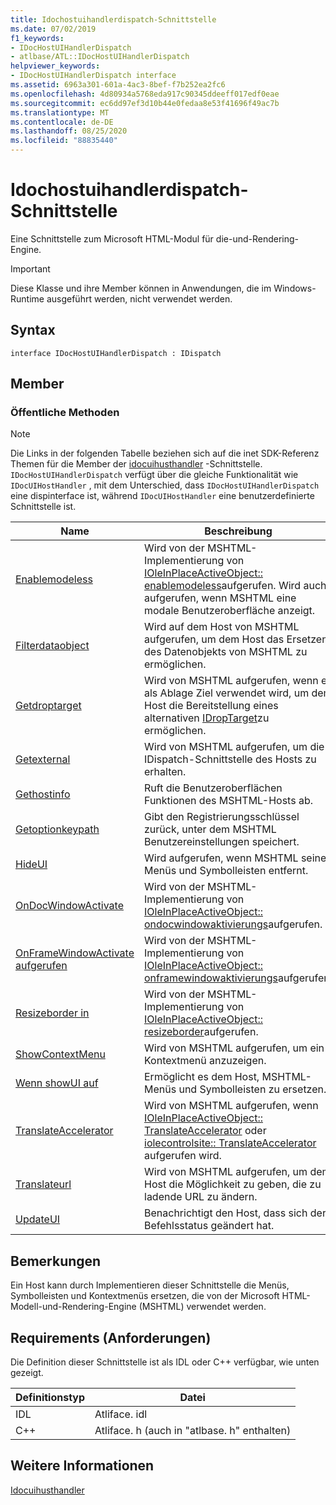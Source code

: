 ```yaml
---
title: Idochostuihandlerdispatch-Schnittstelle
ms.date: 07/02/2019
f1_keywords:
- IDocHostUIHandlerDispatch
- atlbase/ATL::IDocHostUIHandlerDispatch
helpviewer_keywords:
- IDocHostUIHandlerDispatch interface
ms.assetid: 6963a301-601a-4ac3-8bef-f7b252ea2fc6
ms.openlocfilehash: 4d80934a5768eda917c90345ddeeff017edf0eae
ms.sourcegitcommit: ec6dd97ef3d10b44e0fedaa8e53f41696f49ac7b
ms.translationtype: MT
ms.contentlocale: de-DE
ms.lasthandoff: 08/25/2020
ms.locfileid: "88835440"
---
```

# <a name="idochostuihandlerdispatch-interface"></a>Idochostuihandlerdispatch-Schnittstelle

Eine Schnittstelle zum Microsoft HTML-Modul für die-und-Rendering-Engine.

> [!IMPORTANT]
> Diese Klasse und ihre Member können in Anwendungen, die im Windows-Runtime ausgeführt werden, nicht verwendet werden.

## <a name="syntax"></a>Syntax

```
interface IDocHostUIHandlerDispatch : IDispatch
```

## <a name="members"></a>Member

### <a name="public-methods"></a>Öffentliche Methoden

> [!NOTE]
> Die Links in der folgenden Tabelle beziehen sich auf die inet SDK-Referenz Themen für die Member der [idocuihusthandler](/previous-versions/windows/internet-explorer/ie-developer/platform-apis/aa753260\(v=vs.85\)) -Schnittstelle. `IDocHostUIHandlerDispatch` verfügt über die gleiche Funktionalität wie `IDocUIHostHandler` , mit dem Unterschied, dass `IDocHostUIHandlerDispatch` eine dispinterface ist, während `IDocUIHostHandler` eine benutzerdefinierte Schnittstelle ist.

|Name|Beschreibung|
|-|-|
|[Enablemodeless](/previous-versions/windows/internet-explorer/ie-developer/platform-apis/aa753253\(v=vs.85\))|Wird von der MSHTML-Implementierung von [IOleInPlaceActiveObject:: enablemodeless](/windows/win32/api/oleidl/nf-oleidl-ioleinplaceactiveobject-enablemodeless)aufgerufen. Wird auch aufgerufen, wenn MSHTML eine modale Benutzeroberfläche anzeigt.|
|[Filterdataobject](/previous-versions/windows/internet-explorer/ie-developer/platform-apis/aa753254\(v=vs.85\))|Wird auf dem Host von MSHTML aufgerufen, um dem Host das Ersetzen des Datenobjekts von MSHTML zu ermöglichen.|
|[Getdroptarget](/previous-versions/windows/internet-explorer/ie-developer/platform-apis/aa753255\(v=vs.85\))|Wird von MSHTML aufgerufen, wenn es als Ablage Ziel verwendet wird, um dem Host die Bereitstellung eines alternativen [IDropTarget](/windows/win32/api/oleidl/nn-oleidl-idroptarget)zu ermöglichen.|
|[Getexternal](/previous-versions/windows/internet-explorer/ie-developer/platform-apis/aa753256\(v=vs.85\))|Wird von MSHTML aufgerufen, um die IDispatch-Schnittstelle des Hosts zu erhalten.|
|[Gethostinfo](/previous-versions/windows/internet-explorer/ie-developer/platform-apis/aa753257\(v=vs.85\))|Ruft die Benutzeroberflächen Funktionen des MSHTML-Hosts ab.|
|[Getoptionkeypath](/previous-versions/windows/internet-explorer/ie-developer/platform-apis/aa753258\(v=vs.85\))|Gibt den Registrierungsschlüssel zurück, unter dem MSHTML Benutzereinstellungen speichert.|
|[HideUI](/previous-versions/windows/internet-explorer/ie-developer/platform-apis/aa753259\(v=vs.85\))|Wird aufgerufen, wenn MSHTML seine Menüs und Symbolleisten entfernt.|
|[OnDocWindowActivate](/previous-versions/windows/internet-explorer/ie-developer/platform-apis/aa753261\(v=vs.85\))|Wird von der MSHTML-Implementierung von [IOleInPlaceActiveObject:: ondocwindowaktivierungs](/windows/win32/api/oleidl/nf-oleidl-ioleinplaceactiveobject-ondocwindowactivate)aufgerufen.|
|[OnFrameWindowActivate aufgerufen](/previous-versions/windows/internet-explorer/ie-developer/platform-apis/aa753262\(v=vs.85\))|Wird von der MSHTML-Implementierung von [IOleInPlaceActiveObject:: onframewindowaktivierungs](/windows/win32/api/oleidl/nf-oleidl-ioleinplaceactiveobject-onframewindowactivate)aufgerufen.|
|[Resizeborder in](/previous-versions/windows/internet-explorer/ie-developer/platform-apis/aa753263\(v=vs.85\))|Wird von der MSHTML-Implementierung von [IOleInPlaceActiveObject:: resizeborder](/windows/win32/api/oleidl/nf-oleidl-ioleinplaceactiveobject-resizeborder)aufgerufen.|
|[ShowContextMenu](/previous-versions/windows/internet-explorer/ie-developer/platform-apis/aa753264\(v=vs.85\))|Wird von MSHTML aufgerufen, um ein Kontextmenü anzuzeigen.|
|[Wenn showUI auf](/previous-versions/windows/internet-explorer/ie-developer/platform-apis/aa753265\(v=vs.85\))|Ermöglicht es dem Host, MSHTML-Menüs und Symbolleisten zu ersetzen.|
|[TranslateAccelerator](/previous-versions/windows/internet-explorer/ie-developer/platform-apis/aa753266\(v=vs.85\))|Wird von MSHTML aufgerufen, wenn [IOleInPlaceActiveObject:: TranslateAccelerator](/windows/win32/api/oleidl/nf-oleidl-ioleinplaceactiveobject-translateaccelerator) oder [iolecontrolsite:: TranslateAccelerator](/windows/win32/api/ocidl/nf-ocidl-iolecontrolsite-translateaccelerator) aufgerufen wird.|
|[Translateurl](/previous-versions/windows/internet-explorer/ie-developer/platform-apis/aa753267\(v=vs.85\))|Wird von MSHTML aufgerufen, um dem Host die Möglichkeit zu geben, die zu ladende URL zu ändern.|
|[UpdateUI](/previous-versions/windows/internet-explorer/ie-developer/platform-apis/aa753268\(v=vs.85\))|Benachrichtigt den Host, dass sich der Befehlsstatus geändert hat.|

## <a name="remarks"></a>Bemerkungen

Ein Host kann durch Implementieren dieser Schnittstelle die Menüs, Symbolleisten und Kontextmenüs ersetzen, die von der Microsoft HTML-Modell-und-Rendering-Engine (MSHTML) verwendet werden.

## <a name="requirements"></a>Requirements (Anforderungen)

Die Definition dieser Schnittstelle ist als IDL oder C++ verfügbar, wie unten gezeigt.

|Definitionstyp|Datei|
|---------------------|----------|
|IDL|Atliface. idl|
|C++|Atliface. h (auch in "atlbase. h" enthalten)|

## <a name="see-also"></a>Weitere Informationen

[Idocuihusthandler](/previous-versions/windows/internet-explorer/ie-developer/platform-apis/aa753260\(v=vs.85\))
